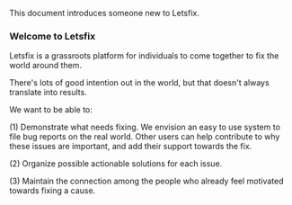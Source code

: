 This document introduces someone new to Letsfix.

### Welcome to Letsfix

Letsfix is a grassroots platform for individuals to come together to fix the world around them.


There's lots of good intention out in the world, but that doesn't always translate into results.

We want to be able to:

(1) Demonstrate what needs fixing. We envision an easy to use system to file bug reports on the real world. Other users can help contribute to why these issues are important, and add their support towards the fix.

(2) Organize possible actionable solutions for each issue.

(3) Maintain the connection among the people who already feel motivated towards fixing a cause.
